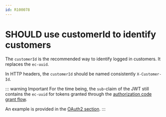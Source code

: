 ```yaml
---
id: R100078
---
```


# SHOULD use customerId to identify customers

The `customerId` is the recommended way to identify logged in customers. It replaces the `ec-uuid`.

In HTTP headers, the `customerId` should be named consistently `X-Customer-Id`.

::: warning Important
For the time being, the `sub`-claim of the JWT still contains the `ec-uuid` for tokens granted through the [authorization code grant flow](/guidelines/r000052).

An example is provided in the [OAuth2 section](/guidelines/rest-guidelines/authorization#oauth-2-0).
:::

